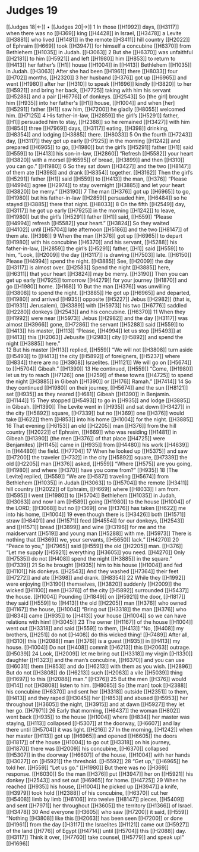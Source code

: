 # Judges 19
[[Judges 18|←]] • [[Judges 20|→]]
1 In those [[H1992]] days, [[H3117]] when there was no [[H369]] king [[H4428]] in Israel, [[H3478]] a Levite [[H3881]] who lived [[H1481]] in the remote [[H3411]] hill country [[H2022]] of Ephraim [[H669]] took [[H3947]] for himself  a concubine [[H6370]] from  Bethlehem [[H1035]] in Judah. [[H3063]] 
2 But she [[H6370]] was unfaithful [[H2181]] to him [[H5921]] and left [[H1980]] him [[H853]] to return to [[H413]] her father’s [[H1]] house [[H1004]] in [[H413]] Bethlehem [[H1035]] in Judah. [[H3063]] After she had been [[H1961]] there [[H8033]] four [[H702]] months, [[H2320]] 
3 her husband [[H376]] got up [[H6965]] and went [[H1980]] after her [[H310]] to speak [[H1696]] kindly [[H3820]] to her [[H5921]] and bring her back, [[H7725]] taking with him his servant [[H5288]] and a pair [[H6776]] of donkeys. [[H2543]] So [the girl] brought him [[H935]] into her father's [[H1]] house, [[H1004]] and when [her] [[H5291]] father [[H1]] saw him, [[H7200]] he gladly [[H8055]] welcomed him. [[H7125]] 
4 His father-in-law, [[H2859]] the girl’s [[H5291]] father, [[H1]] persuaded him to stay, [[H2388]] so he remained [[H3427]] with him [[H854]] three [[H7969]] days, [[H3117]] eating, [[H398]] drinking, [[H8354]] and lodging [[H3885]] there. [[H8033]] 
5 On the fourth [[H7243]] day, [[H3117]] they got up early [[H7925]] in the morning [[H1242]] and prepared [[H6965]] to go, [[H1980]] but the girl’s [[H5291]] father [[H1]] said [[H559]] to [[H413]] his son-in-law, [[H2860]] “Refresh [[H5582]] your heart [[H3820]] with a morsel [[H6595]] of bread, [[H3899]] and then [[H310]] you can go.” [[H1980]] 
6 So they sat down [[H3427]] and the two [[H8147]] of them ate [[H398]] and drank [[H8354]] together. [[H3162]] Then the girl’s [[H5291]] father [[H1]] said [[H559]] to [[H413]] the man, [[H376]] “Please [[H4994]] agree [[H2974]] to stay overnight [[H3885]] and let your heart [[H3820]] be merry.” [[H3190]] 
7 The man [[H376]] got up [[H6965]] to go, [[H1980]] but his father-in-law [[H2859]] persuaded him, [[H6484]] so he stayed [[H3885]] there that night. [[H8033]] 
8 On the fifth [[H2549]] day, [[H3117]] he got up early [[H7925]] in the morning [[H1242]] to leave, [[H1980]] but the girl’s [[H5291]] father [[H1]] said, [[H559]] “Please [[H4994]] refresh [[H5582]] your heart.” [[H3824]] So they waited [[H4102]] until [[H5704]] late afternoon [[H5186]] and the two [[H8147]] of them ate. [[H398]] 
9 When the man [[H376]] got up [[H6965]] to depart [[H1980]] with his concubine [[H6370]] and his servant, [[H5288]] his father-in-law, [[H2859]] the girl’s [[H5291]] father, [[H1]] said [[H559]] to him,  “Look, [[H2009]] the day [[H3117]] is drawing [[H7503]] late. [[H6150]] Please [[H4994]] spend the night. [[H3885]] See, [[H2009]] the day [[H3117]] is almost over. [[H2583]] Spend the night [[H3885]] here, [[H6311]] that your heart [[H3824]] may be merry. [[H3190]] Then you can get up early [[H7925]] tomorrow [[H4279]] for your journey [[H1870]] and go [[H1980]] home. [[H168]] 
10 But the man [[H376]] was unwilling [[H3808]] to spend the night. [[H3885]] He got up [[H6965]] and departed, [[H1980]] and arrived [[H935]] opposite [[H5227]] Jebus [[H2982]] (that is, [[H1931]] Jerusalem), [[H3389]] with [[H5973]] his two [[H6776]] saddled [[H2280]] donkeys [[H2543]] and his concubine. [[H6370]] 
11 When they [[H1992]] were near [[H5973]] Jebus [[H2982]] and the day [[H3117]] was almost [[H3966]] gone, [[H7286]] the servant [[H5288]] said [[H559]] to [[H413]] his master, [[H113]] “Please, [[H4994]] let us stop [[H5493]] at [[H413]] this [[H2063]] Jebusite [[H2983]] city [[H5892]] and spend the night [[H3885]] here.”  
12 But his master [[H113]] replied, [[H559]] “We will not [[H3808]] turn aside [[H5493]] to [[H413]] the city [[H5892]] of foreigners, [[H5237]] where [[H834]] there are no [[H3808]] Israelites. [[H1121]] We will go on [[H5674]] to [[H5704]] Gibeah.” [[H1390]] 
13 He continued, [[H559]] “Come, [[H1980]] let us try to reach [[H7126]] one [[H259]] of these towns [[H4725]] to spend the night [[H3885]] in Gibeah [[H1390]] or [[H176]] Ramah.” [[H7414]] 
14 So they continued [[H1980]] on their journey, [[H5674]] and the sun [[H8121]] set [[H935]] as they neared [[H681]] Gibeah [[H1390]] in Benjamin. [[H1144]] 
15 They stopped [[H5493]] to go in [[H935]] and lodge [[H3885]] in Gibeah. [[H1390]] The Levite went in [[H935]] and sat down [[H3427]] in the city [[H5892]] square, [[H7339]] but no [[H369]] one [[H376]] would take [[H622]] them [[H853]] into his home [[H1004]] for the night. [[H3885]] 
16 That evening [[H6153]] an old [[H2205]] man [[H376]] from the hill country [[H2022]] of Ephraim, [[H669]] who was residing [[H1481]] in Gibeah [[H1390]] (the men [[H376]] of that place [[H4725]] were Benjamites) [[H1145]] came in [[H935]] from [[H4480]] his work [[H4639]] in [[H4480]] the field. [[H7704]] 
17 When he looked up [[H5375]] and saw [[H7200]] the traveler [[H732]] in the city [[H5892]] square, [[H7339]] the old [[H2205]] man [[H376]] asked, [[H559]] “Where [[H575]] are you going, [[H1980]] and where [[H370]] have you come from?” [[H935]] 
18 [The Levite] replied, [[H559]] “We are [[H587]] traveling [[H5674]] from Bethlehem [[H1035]] in Judah [[H3063]] to [[H5704]] the remote [[H3411]] hill country [[H2022]] of Ephraim, [[H669]] where [[H8033]] I am from. [[H595]] I went [[H1980]] to [[H5704]] Bethlehem [[H1035]] in Judah, [[H3063]] and now I am [[H589]] going [[H1980]] to the house [[H1004]] of the LORD; [[H3068]] but no [[H369]] one [[H376]] has taken [[H622]] me into his home, [[H1004]] 
19 even though there is [[H3426]] both [[H1571]] straw [[H8401]] and [[H1571]] feed [[H4554]] for our donkeys, [[H2543]] and [[H1571]] bread [[H3899]] and wine [[H3196]] for me  and the maidservant [[H519]] and young man [[H5288]] with me. [[H5973]] There is nothing that [[H369]] we, your servants, [[H5650]] lack.” [[H4270]] 
20 “Peace to you,” [[H7965]] said [[H559]] the old [[H2205]] man. [[H376]] “Let me supply [[H5921]] everything [[H3605]] you need. [[H4270]] Only [[H7535]] do not [[H408]] spend the night [[H3885]] in the square.” [[H7339]] 
21 So he brought [[H935]] him to his house [[H1004]] and fed [[H1101]] his donkeys. [[H2543]] And they washed [[H7364]] their feet [[H7272]] and ate [[H398]] and drank. [[H8354]] 
22 While they [[H1992]] were enjoying [[H3190]] themselves, [[H3820]] suddenly [[H2009]] the wicked [[H1100]] men [[H376]] of the city [[H5892]] surrounded [[H5437]] the house. [[H1004]] Pounding [[H1849]] on [[H5921]] the door, [[H1817]] they said [[H559]] to [[H413]] the old [[H2205]] man [[H376]] who owned [[H1167]] the house, [[H1004]] “Bring out [[H3318]] the man [[H376]] who [[H834]] came [[H935]] to [[H413]] your house [[H1004]] so we can have relations with him! [[H3045]] 
23 The owner [[H1167]] of the house [[H1004]] went out [[H3318]] and said [[H559]] to them, [[H413]] “No, [[H408]] my brothers, [[H251]] do not [[H408]] do this wicked thing! [[H7489]] After all, [[H310]] this [[H2088]] man [[H376]] is a guest [[H935]] in [[H413]] my house. [[H1004]] Do not [[H408]] commit [[H6213]] this [[H2063]] outrage. [[H5039]] 
24 Look, [[H2009]] let me bring out [[H3318]] my virgin [[H1330]] daughter [[H1323]] and the man’s concubine, [[H6370]] and you can use [[H6031]] them [[H853]] and do [[H6213]] with them  as you wish. [[H2896]] But do not [[H3808]] do [[H6213]] such [[H2063]] a vile [[H5039]] thing [[H1697]] to this [[H2088]] man.” [[H376]] 
25 But the men [[H376]] would [[H14]] not [[H3808]] listen to him. [[H8085]] So [the man]  took [[H2388]] his concubine [[H6370]] and sent her [[H3318]] outside [[H2351]] to them, [[H413]] and they raped [[H3045]] her [[H853]] and abused [[H5953]] her  throughout [[H3605]] the night, [[H3915]] and at dawn [[H5927]] they let her go. [[H7971]] 
26 Early that morning, [[H6437]] the woman [[H802]] went back [[H935]] to the house [[H1004]] where [[H834]] her master was staying, [[H113]] collapsed [[H5307]] at the doorway, [[H6607]] and lay there until [[H5704]] it was light. [[H216]] 
27 In the morning, [[H1242]] when her master [[H113]] got up [[H6965]] and opened [[H6605]] the doors [[H1817]] of the house [[H1004]] to go out [[H3318]] on his journey, [[H1870]] there was [[H2009]] his concubine, [[H6370]] collapsed [[H5307]] in the doorway [[H6607]] of the house, [[H1004]] with her hands [[H3027]] on [[H5921]] the threshold. [[H5592]] 
28 “Get up,” [[H6965]] he told her. [[H559]] “Let us go.” [[H1980]] But there was no [[H369]] response. [[H6030]] So the man [[H376]] put [[H3947]] her on [[H5921]] his donkey [[H2543]] and set out [[H6965]] for home. [[H4725]] 
29 When he reached [[H935]] his house, [[H1004]] he picked up [[H3947]] a knife, [[H3979]] took hold [[H2388]] of his concubine, [[H6370]] cut her [[H5408]] limb by limb [[H6106]] into twelve [[H8147]] pieces, [[H5409]] and sent [[H7971]] her throughout [[H3605]] the territory [[H1366]] of Israel. [[H3478]] 
30 And everyone [[H3605]] who saw [[H7200]] it said, [[H559]] “Nothing [[H3808]] like this [[H2063]] has been seen [[H7200]] or done [[H1961]] from the day [[H3117]] the Israelites [[H1121]] came out [[H5927]] of the land [[H776]] of Egypt [[H4714]] until [[H5704]] this [[H2088]] day. [[H3117]] Think it over, [[H7760]] take counsel, [[H5779]] and speak up!” [[H1696]] 
